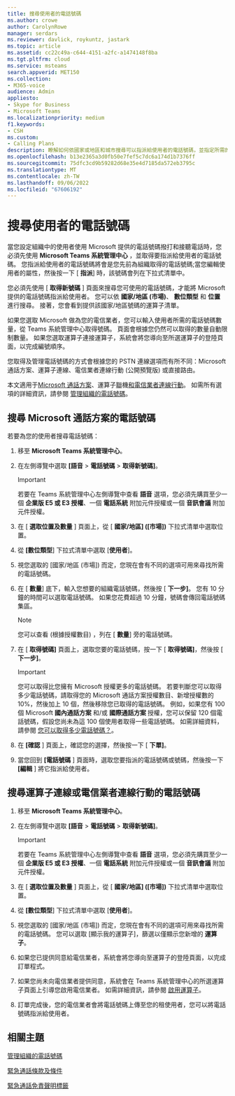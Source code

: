 ```yaml
---
title: 搜尋使用者的電話號碼
ms.author: crowe
author: CarolynRowe
manager: serdars
ms.reviewer: davlick, roykuntz, jastark
ms.topic: article
ms.assetid: cc22c49a-c644-4151-a2fc-a1474148f8ba
ms.tgt.pltfrm: cloud
ms.service: msteams
search.appverid: MET150
ms.collection:
- M365-voice
audience: Admin
appliesto:
- Skype for Business
- Microsoft Teams
ms.localizationpriority: medium
f1.keywords:
- CSH
ms.custom:
- Calling Plans
description: 瞭解如何依國家或地區和城市搜尋可以指派給使用者的電話號碼，並指定所需的號碼數量。
ms.openlocfilehash: b13e2365a3d0fb50e7fef5c7dc6a174d1b7376ff
ms.sourcegitcommit: 75dfc3cd9b59282d68e35e4d7185da572eb3795c
ms.translationtype: MT
ms.contentlocale: zh-TW
ms.lasthandoff: 09/06/2022
ms.locfileid: "67606192"
---
```

# <a name="search-for-telephone-numbers-for-users"></a>搜尋使用者的電話號碼

當您設定組織中的使用者使用 Microsoft 提供的電話號碼撥打和接聽電話時，您必須先使用 **Microsoft Teams 系統管理中心** ，並取得要指派給使用者的電話號碼。 您指派給使用者的電話號碼將會是您先前為組織取得的電話號碼;當您編輯使用者的屬性，然後按一下 [ **指派**] 時，該號碼會列在下拉式清單中。
  
您必須先使用 [ **取得新號碼** ] 頁面來搜尋您可使用的電話號碼，才能將 Microsoft 提供的電話號碼指派給使用者。 您可以依 **國家/地區 (市場)**、 **數位類型** 和 **位置** 進行搜尋。 接著，您會看到提供該國家/地區號碼的運算子清單。

如果您選取 Microsoft 做為您的電信業者，您可以輸入使用者所需的電話號碼數量，從 Teams 系統管理中心取得號碼。 頁面會根據您仍然可以取得的數量自動限制數量。 如果您選取運算子連接運算子，系統會將您導向至所選運算子的登陸頁面，以完成編號順序。

您取得及管理電話號碼的方式會根據您的 PSTN 連線選項而有所不同：Microsoft 通話方案、運算子連線、電信業者連線行動 (公開預覽版) 或直接路由。

本文適用于[Microsoft 通話方案](#search-for-telephone-numbers-for-microsoft-calling-plans)、運算子[聯](#search-for-telephone-numbers-for-operator-connect-or-operator-connect-mobile)機[和電信業者連線行動](#search-for-telephone-numbers-for-operator-connect-or-operator-connect-mobile)。 如需所有選項的詳細資訊，請參閱 [管理組織的電話號碼](/microsoftteams/manage-phone-numbers-landing-page)。

## <a name="search-for-telephone-numbers-for-microsoft-calling-plans"></a>搜尋 Microsoft 通話方案的電話號碼

若要為您的使用者搜尋電話號碼：
  
1. 移至 **Microsoft Teams 系統管理中心**。

2. 在左側導覽中選取 **[語音**  >  **電話號碼**  >  **取得新號碼]**。
  
    > [!IMPORTANT]
    > 若要在 Teams 系統管理中心左側導覽中查看 **語音** 選項，您必須先購買至少一個 **企業版 E5 或 E3 授權**、一個 **電話系統** 附加元件授權或一個 **音訊會議** 附加元件授權。  

3. 在 [ **選取位置及數量** ] 頁面上，從 [ **國家/地區] ([市場])** 下拉式清單中選取位置。

4. 從 **[數位類型**] 下拉式清單中選取 [**使用者**]。

5. 視您選取的 [國家/地區 (市場]) 而定，您現在會有不同的選項可用來尋找所需的電話號碼。  

6. 在 [ **數量**] 底下，輸入您想要的組織電話號碼，然後按 [ **下一步]**。 您有 10 分鐘的時間可以選取電話號碼。 如果您花費超過 10 分鐘，號碼會傳回電話號碼集區。

    > [!NOTE]
    > 您可以查看 (根據授權數目) ，列在 [ **數量**] 旁的電話號碼。
  
7. 在 [ **取得號碼]** 頁面上，選取您要的電話號碼，按一下 [ **取得號碼]**，然後按 [ **下一步]**。

    > [!IMPORTANT]
    > 您可以取得比您擁有 Microsoft 授權更多的電話號碼。 若要判斷您可以取得多少電話號碼，請取得您的 Microsoft 通話方案授權數目、新增授權數的 10%，然後加上 10 個，然後移除您已取得的電話號碼。 例如，如果您有 100 個 Microsoft **國內通話方案** 和/或 **國際通話方案** 授權，您可以保留 120 個電話號碼，假設您尚未為這 100 個使用者取得一些電話號碼。 如需詳細資料，請參閱 [您可以取得多少電話號碼？](./how-many-phone-numbers-can-you-get.md)。

8. 在 **[確認** ] 頁面上，確認您的選擇，然後按一下 [ **下單]**。

9. 當您回到 **[電話號碼** ] 頁面時，選取您要指派的電話號碼或號碼，然後按一下 **[編輯** ] 將它指派給使用者。

## <a name="search-for-telephone-numbers-for-operator-connect-or-operator-connect-mobile"></a>搜尋運算子連線或電信業者連線行動的電話號碼

1. 移至 **Microsoft Teams 系統管理中心**。

2. 在左側導覽中選取 **[語音**  >  **電話號碼**  >  **取得新號碼]**。
  
    > [!IMPORTANT]
    > 若要在 Teams 系統管理中心左側導覽中查看 **語音** 選項，您必須先購買至少一個 **企業版 E5 或 E3 授權**、一個 **電話系統** 附加元件授權或一個 **音訊會議** 附加元件授權。  

3. 在 [ **選取位置及數量** ] 頁面上，從 [ **國家/地區] ([市場])** 下拉式清單中選取位置。

4. 從 **[數位類型**] 下拉式清單中選取 [**使用者**]。

5. 視您選取的 [國家/地區 (市場]) 而定，您現在會有不同的選項可用來尋找所需的電話號碼。 您可以選取 [顯示我的運算子]，篩選以僅顯示您新增的 **運算子**。

6. 如果您已提供同意給電信業者，系統會將您導向至運算子的登陸頁面，以完成訂單程式。

7. 如果您尚未向電信業者提供同意，系統會在 Teams 系統管理中心的所選運算子頁面上引導您啟用電信業者。 如需詳細資訊，請參閱 [啟用運算子](operator-connect-configure.md#enable-an-operator)。

8. 訂單完成後，您的電信業者會將電話號碼上傳至您的租使用者，您可以將電話號碼指派給使用者。  

## <a name="related-topics"></a>相關主題

[管理組織的電話號碼](manage-phone-numbers-landing-page.md)

[緊急通話條款及條件](./emergency-calling-terms-and-conditions.md)

[緊急通話免責聲明標籤](https://github.com/MicrosoftDocs/OfficeDocs-SkypeForBusiness/blob/live/Teams/downloads/emergency-calling/emergency-calling-label-(en-us)-(v.1.0).zip?raw=true)
